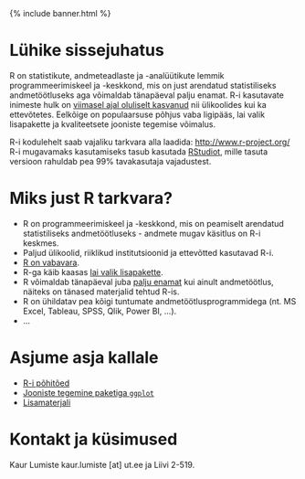 ﻿---
layout: frontpage
---

<div class="head_example">
 {% include banner.html %}
</div>


# Lühike sissejuhatus

R on statistikute, andmeteadlaste ja -analüütikute lemmik programmeerimiskeel ja -keskkond, mis on just arendatud statistiliseks andmetöötluseks aga võimaldab tänapäeval palju enamat. R-i kasutavate inimeste hulk on [viimasel ajal oluliselt kasvanud](http://r4stats.com/articles/popularity/) nii ülikoolides kui ka ettevõtetes. Eelkõige on populaarsuse põhjus vaba ligipääs, lai valik lisapakette ja kvaliteetsete jooniste tegemise võimalus. 

R-i kodulehelt saab vajaliku tarkvara alla laadida: http://www.r-project.org/
R-i mugavamaks kasutamiseks tasub kasutada [RStudiot](https://rstudio.com/), mille tasuta versioon rahuldab pea 99% tavakasutaja vajadustest.


# Miks just R tarkvara?

* R on programmeerimiskeel ja -keskkond, mis on peamiselt arendatud statistiliseks andmetöötluseks - andmete mugav käsitlus on R-i keskmes.
* Paljud ülikoolid, riiklikud institutsioonid ja ettevõtted kasutavad R-i.
* [R on vabavara](https://cran.r-project.org/).
* R-ga käib kaasas [lai valik lisapakette](https://cran.r-project.org/web/packages/available_packages_by_name.html).
* R võimaldab tänapäeval juba [palju enamat](https://www.google.com/search?q=r+possibilities) kui ainult andmetöötlus, näiteks on tänased materjalid tehtud R-is.
* R on ühildatav pea kõigi tuntumate andmetöötlusprogrammidega (nt. MS Excel, Tableau, SPSS, Qlik, Power BI, ...).
* ...


# Asjume asja kallale

* [R-i põhitõed](r_basics)
* [Jooniste tegemine paketiga `ggplot`](ggplot)
* [Lisamaterjali](lisamaterjal)



# Kontakt ja küsimused

Kaur Lumiste kaur.lumiste [at] ut.ee ja Liivi 2-519.
